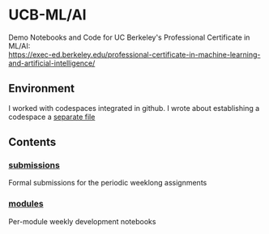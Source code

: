 # UCB-ML/AI
Demo Notebooks and Code for UC Berkeley's Professional Certificate in ML/AI:  
https://exec-ed.berkeley.edu/professional-certificate-in-machine-learning-and-artificial-intelligence/

## Environment
I worked with codespaces integrated in github. I wrote about establishing a codespace a [separate file](./codespace-setup.md)

## Contents
### [submissions](submissions)
Formal submissions for the periodic weeklong assignments

### [modules](modules)
Per-module weekly development notebooks
